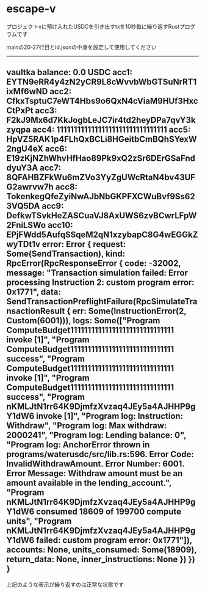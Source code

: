 # escape-v

プロジェクトvに預け入れたUSDCを引き出すtxを10秒毎に繰り返すRustプログラムです

mainの20-27行目とid.jsonの中身を設定して使用してください

----------------------------------------------------
vaultka balance: 0.0 USDC
acc1: EYTN9eRR4y4zN2yCR9L8cWvvbWbGTSuNrRT1ixMf6wND
acc2: CfkxTsptuC7eWT4Hbs9o6QxN4cViaM9HUf3HxcCtPxPt
acc3: F2kJ9Mx6d7KkJogbLeJC7ir4td2heyDPa7qvY3kzyqpa
acc4: 11111111111111111111111111111111
acc5: HpVZ5RAK1p4FLhQxBCLi8HGeitbCmBQhSYexW2ngU4eX
acc6: E19zKjNZhWhvHfHao89Pk9xQ2zSr6DErGSaFnddyuY3A
acc7: 8QFAHBZFkWu6mZVo3YyZgUWcRtaN4bv43UFG2awrvw7h
acc8: TokenkegQfeZyiNwAJbNbGKPFXCWuBvf9Ss623VQ5DA
acc9: DefkwTSvkHeZASCuaVJ8AxUWS6zvBCwrLFpW2FniLSWo
acc10: EPjFWdd5AufqSSqeM2qN1xzybapC8G4wEGGkZwyTDt1v
error: Error { request: Some(SendTransaction), kind: RpcError(RpcResponseError { code: -32002, message: "Transaction simulation failed: Error processing Instruction 2: custom program error: 0x1771", data: SendTransactionPreflightFailure(RpcSimulateTransactionResult { err: Some(InstructionError(2, Custom(6001))), logs: Some(["Program ComputeBudget111111111111111111111111111111 invoke [1]", "Program ComputeBudget111111111111111111111111111111 success", "Program ComputeBudget111111111111111111111111111111 invoke [1]", "Program ComputeBudget111111111111111111111111111111 success", "Program nKMLJtN1rr64K9DjmfzXvzaq4JEy5a4AJHHP9gY1dW6 invoke [1]", "Program log: Instruction: Withdraw", "Program log: Max withdraw: 2000241", "Program log: Lending balance: 0", "Program log: AnchorError thrown in programs/waterusdc/src/lib.rs:596. Error Code: InvalidWithdrawAmount. Error Number: 6001. Error Message: Withdraw amount must be an amount available in the lending_account.", "Program nKMLJtN1rr64K9DjmfzXvzaq4JEy5a4AJHHP9gY1dW6 consumed 18609 of 199700 compute units", "Program nKMLJtN1rr64K9DjmfzXvzaq4JEy5a4AJHHP9gY1dW6 failed: custom program error: 0x1771"]), accounts: None, units_consumed: Some(18909), return_data: None, inner_instructions: None }) }) }
----------------------------------------------------
上記のような表示が繰り返すのは正常な状態です